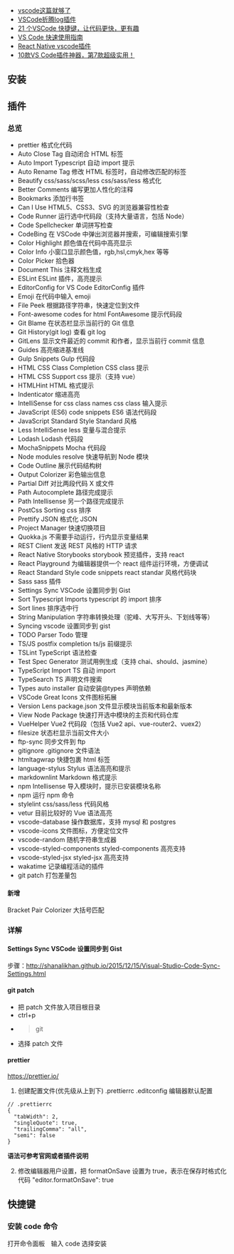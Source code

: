 * [vscode这篇就够了](https://juejin.im/post/5d37bd5551882503ea1c680e)
* [VSCode折腾log插件](https://juejin.im/post/5c1e2612e51d452aaa7c43fe)
* [21 个VSCode 快捷键，让代码更快，更有趣](https://juejin.im/post/5d34fdfff265da1b897b0c8d)
* [VS Code 快速使用指南](https://juejin.im/post/5bc86b0b5188255ca00cc58f)
* [ React Native vscode插件](https://blog.csdn.net/asce1885/article/details/71075432)
* [10款VS Code插件神器，第7款超级实用！](https://zhuanlan.zhihu.com/p/111004160)

## 安装

## 插件

### 总览

* prettier 格式化代码
* Auto Close Tag 自动闭合 HTML 标签
* Auto Import Typescript 自动 import 提示
* Auto Rename Tag 修改 HTML 标签时，自动修改匹配的标签
* Beautify css/sass/scss/less css/sass/less 格式化
* Better Comments 编写更加人性化的注释
* Bookmarks 添加行书签
* Can I Use HTML5、CSS3、SVG 的浏览器兼容性检查
* Code Runner 运行选中代码段（支持大量语言，包括 Node）
* Code Spellchecker 单词拼写检查
* CodeBing 在 VSCode 中弹出浏览器并搜索，可编辑搜索引擎
* Color Highlight 颜色值在代码中高亮显示
* Color Info 小窗口显示颜色值，rgb,hsl,cmyk,hex 等等
* Color Picker 拾色器
* Document This 注释文档生成
* ESLint ESLint 插件，高亮提示
* EditorConfig for VS Code EditorConfig 插件
* Emoji 在代码中输入 emoji
* File Peek 根据路径字符串，快速定位到文件
* Font-awesome codes for html FontAwesome 提示代码段
* Git Blame 在状态栏显示当前行的 Git 信息
* Git History(git log) 查看 git log
* GitLens 显示文件最近的 commit 和作者，显示当前行 commit 信息
* Guides 高亮缩进基准线
* Gulp Snippets Gulp 代码段
* HTML CSS Class Completion CSS class 提示
* HTML CSS Support css 提示（支持 vue）
* HTMLHint HTML 格式提示
* Indenticator 缩进高亮
* IntelliSense for css class names css class 输入提示
* JavaScript (ES6) code snippets ES6 语法代码段
* JavaScript Standard Style Standard 风格
* Less IntelliSense less 变量与混合提示
* Lodash Lodash 代码段
* MochaSnippets Mocha 代码段
* Node modules resolve 快速导航到 Node 模块
* Code Outline 展示代码结构树
* Output Colorizer 彩色输出信息
* Partial Diff 对比两段代码 X 或文件
* Path Autocomplete 路径完成提示
* Path Intellisense 另一个路径完成提示
* PostCss Sorting css 排序
* Prettify JSON 格式化 JSON
* Project Manager 快速切换项目
* Quokka.js 不需要手动运行，行内显示变量结果
* REST Client 发送 REST 风格的 HTTP 请求
* React Native Storybooks storybook 预览插件，支持 react
* React Playground 为编辑器提供一个 react 组件运行环境，方便调试
* React Standard Style code snippets react standar 风格代码块
* Sass sass 插件
* Settings Sync VSCode 设置同步到 Gist
* Sort Typescript Imports typescript 的 import 排序
* Sort lines 排序选中行
* String Manipulation 字符串转换处理（驼峰、大写开头、下划线等等）
* Syncing vscode 设置同步到 gist
* TODO Parser Todo 管理
* TS/JS postfix completion ts/js 前缀提示
* TSLint TypeScript 语法检查
* Test Spec Generator 测试用例生成（支持 chai、should、jasmine）
* TypeScript Import TS 自动 import
* TypeSearch TS 声明文件搜索
* Types auto installer 自动安装@types 声明依赖
* VSCode Great Icons 文件图标拓展
* Version Lens package.json 文件显示模块当前版本和最新版本
* View Node Package 快速打开选中模块的主页和代码仓库
* VueHelper Vue2 代码段（包括 Vue2 api、vue-router2、vuex2）
* filesize 状态栏显示当前文件大小
* ftp-sync 同步文件到 ftp
* gitignore .gitignore 文件语法
* htmltagwrap 快捷包裹 html 标签
* language-stylus Stylus 语法高亮和提示
* markdownlint Markdown 格式提示
* npm Intellisense 导入模块时，提示已安装模块名称
* npm 运行 npm 命令
* stylelint css/sass/less 代码风格
* vetur 目前比较好的 Vue 语法高亮
* vscode-database 操作数据库，支持 mysql 和 postgres
* vscode-icons 文件图标，方便定位文件
* vscode-random 随机字符串生成器
* vscode-styled-components styled-components 高亮支持
* vscode-styled-jsx styled-jsx 高亮支持
* wakatime 记录编程活动的插件
* git patch 打包差量包

#### 新增

Bracket Pair Colorizer 大括号匹配

### 详解

#### Settings Sync VSCode 设置同步到 Gist

步骤：http://shanalikhan.github.io/2015/12/15/Visual-Studio-Code-Sync-Settings.html

#### git patch

* 把 patch 文件放入项目根目录
* ctrl+p
* > git
* 选择 patch 文件

#### prettier

https://prettier.io/

1.  创建配置文件(优先级从上到下)
    .prettierrc
    .editconfig
    编辑器默认配置

```
// .prettierrc
{
  "tabWidth": 2,
  "singleQuote": true,
  "trailingComma": "all",
  "semi": false
}
```

**语法可参考官网或者插件说明**

2.  修改编辑器用户设置，把 formatOnSave 设置为 true，表示在保存时格式化代码
    "editor.formatOnSave": true

## 快捷键

### 安装 code 命令

打开命令面板　输入 code 选择安装
